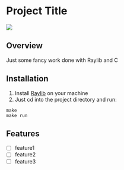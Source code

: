 # Project Title
![](https://github.com/raysan5/raylib/blob/master/logo/raylib_logo_animation.gif?raw=true)

## Overview
Just some fancy work done with Raylib and C

## Installation
1. Install [Raylib](https://github.com/raysan5/raylib) on your machine
2. Just cd into the project directory and run:
```shell
make
make run
```

## Features
- [ ] feature1
- [ ] feature2
- [ ] feature3
